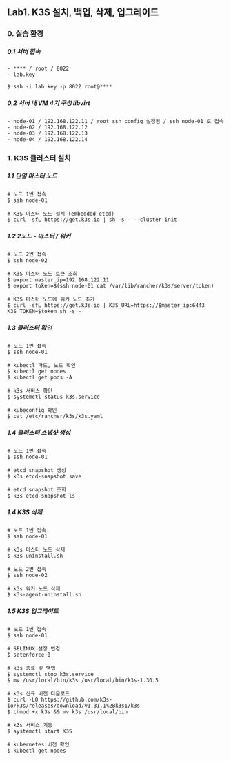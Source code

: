 ## Lab1. K3S 설치, 백업, 삭제, 업그레이드

### 0. 실습 환경

##### 0.1 서버 접속
```
- **** / root / 8022
- lab.key

$ ssh -i lab.key -p 8022 root@****

```

##### 0.2 서버 내 VM 4기 구성 libvirt 

```
- node-01 / 192.168.122.11 / root ssh config 설정됨 / ssh node-01 로 접속 
- node-02 / 192.168.122.12
- node-03 / 192.168.122.13
- node-04 / 192.168.122.14
```

### 1. K3S 클러스터 설치

##### 1.1 단일 마스터 노드

```
# 노드 1번 접속
$ ssh node-01

# K3S 마스터 노드 설치 (embedded etcd)
$ curl -sfL https://get.k3s.io | sh -s - --cluster-init

```

##### 1.2 2노드 - 마스터 / 워커

```
# 노드 2번 접속
$ ssh node-02 

# K3S 마스터 노드 토큰 조회
$ export master_ip=192.168.122.11
$ export token=$(ssh node-01 cat /var/lib/rancher/k3s/server/token)

# K3S 마스터 노드에 워커 노드 추가
$ curl -sfL https://get.k3s.io | K3S_URL=https://$master_ip:6443 K3S_TOKEN=$token sh -s -

```

##### 1.3 클러스터 확인

```
# 노드 1번 접속
$ ssh node-01

# kubectl 파드, 노드 확인
$ kubectl get nodes
$ kubectl get pods -A

# k3s 서비스 확인
$ systemctl status k3s.service

# kubeconfig 확인
$ cat /etc/rancher/k3s/k3s.yaml

```

##### 1.4 클러스터 스냅샷 생성

```
# 노드 1번 접속
$ ssh node-01

# etcd snapshot 생성
$ k3s etcd-snapshot save

# etcd snapshot 조회
$ k3s etcd-snapshot ls

```

##### 1.4 K3S 삭제

```
# 노드 1번 접속
$ ssh node-01

# k3s 마스터 노드 삭제
$ k3s-uninstall.sh

# 노드 2번 접속
$ ssh node-02

# k3s 워커 노드 삭제
$ k3s-agent-uninstall.sh

```

##### 1.5 K3S 업그레이드

```
# 노드 1번 접속
$ ssh node-01

# SELINUX 설정 변경
$ setenforce 0

# k3s 종료 및 백업
$ systemctl stop k3s.service
$ mv /usr/local/bin/k3s /usr/local/bin/k3s-1.30.5

# k3s 신규 버전 다운로드
$ curl -LO https://github.com/k3s-io/k3s/releases/download/v1.31.1%2Bk3s1/k3s
$ chmod +x k3s && mv k3s /usr/local/bin

# k3s 서비스 기동
$ systemctl start K3S

# kubernetes 버전 확인
$ kubectl get nodes

```
